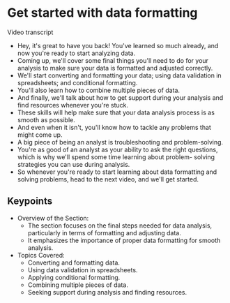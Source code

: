 # Get started with data formatting

Video transcript

- Hey, it's great to have you back! You've learned so much already, and now you're ready to start analyzing data.
- Coming up, we'll cover some final things you'll need to do for your analysis to make sure your data is formatted and adjusted correctly.
- We'll start converting and formatting your data; using data validation in spreadsheets; and conditional formatting.
- You'll also learn how to combine multiple pieces of data.
- And finally, we'll talk about how to get support during your analysis and find resources whenever you're stuck.
- These skills will help make sure that your data analysis process is as smooth as possible.
- And even when it isn't, you'll know how to tackle any problems that might come up.
- A big piece of being an analyst is troubleshooting and problem-solving.
- You're as good of an analyst as your ability to ask the right questions, which is why we'll spend some time learning about problem- solving strategies you can use during analysis.
- So whenever you're ready to start learning about data formatting and solving problems, head to the next video, and we'll get started.

## Keypoints

- Overview of the Section:
  - The section focuses on the final steps needed for data analysis, particularly in terms of formatting and adjusting data.
  - It emphasizes the importance of proper data formatting for smooth analysis.
- Topics Covered:
  - Converting and formatting data.
  - Using data validation in spreadsheets.
  - Applying conditional formatting.
  - Combining multiple pieces of data.
  - Seeking support during analysis and finding resources.
